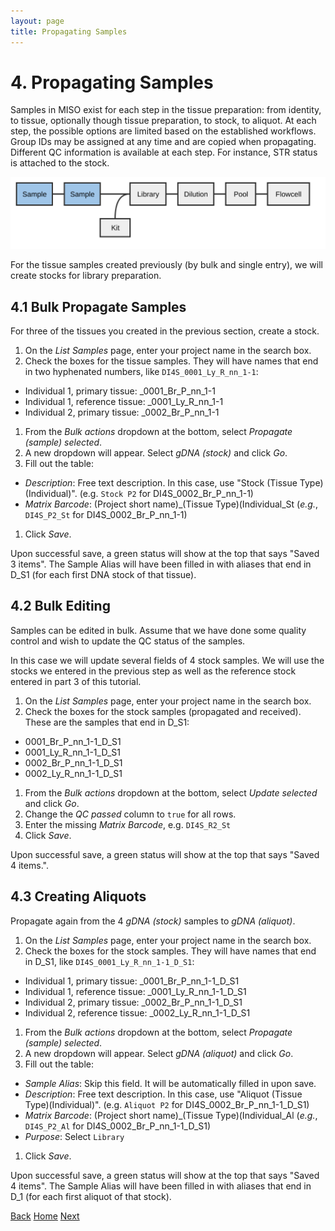 ```yaml
---
layout: page
title: Propagating Samples
---
```


# 4. Propagating Samples
Samples in MISO exist for each step in the tissue preparation: from identity,
to tissue, optionally though tissue preparation, to stock, to aliquot. At each
step, the possible options are limited based on the established workflows.
Group IDs may be assigned at any time and are copied when propagating. Different
QC information is available at each step. For instance, STR status is attached
to the stock.

<img src="pics/flow-sample2.svg"/>

For the tissue samples created previously (by bulk and single entry), we will create stocks for library preparation.

## 4.1 Bulk Propagate Samples

For three of the tissues you created in the previous section, create a stock.

1. On the _List Samples_ page, enter your project name in the search box.
1. Check the boxes for the tissue samples. They will
have names that end in two hyphenated numbers, like `DI4S_0001_Ly_R_nn_1-1`:
* Individual 1, primary tissue: \_0001\_Br\_P\_nn\_1-1
* Individual 1, reference tissue: \_0001\_Ly\_R\_nn\_1-1
* Individual 2, primary tissue: \_0002\_Br\_P\_nn\_1-1
1. From the _Bulk actions_ dropdown at the bottom, select _Propagate (sample) selected_.
1. A new dropdown will appear. Select _gDNA (stock)_ and click _Go_.
1. Fill out the table:
  * _Description_: Free text description. In this case, use "Stock (Tissue
  Type)(Individual)". (e.g. `Stock P2` for DI4S_0002_Br_P_nn_1-1)
  * _Matrix Barcode_: (Project short name)\_(Tissue Type)(Individual\_St (_e.g._,
  `DI4S_P2_St` for DI4S_0002_Br_P_nn_1-1)
1. Click _Save_.

Upon successful save, a green status will show at the top that says "Saved 3
items". The Sample Alias will have been filled in with aliases that end in D_S1
(for each first DNA stock of that tissue).

## 4.2 Bulk Editing
Samples can be edited in bulk. Assume that we have done some quality control
and wish to update the QC status of the samples.

In this case we will update several fields of 4 stock samples. We will use the
stocks we entered in the previous step as well as the reference stock entered in
part 3 of this tutorial.

1. On the _List Samples_ page, enter your project name in the search box.
1. Check the boxes for the stock samples (propagated and received). These are
the samples that end in D_S1:
* 0001_Br_P_nn_1-1_D_S1
* 0001_Ly_R_nn_1-1_D_S1
* 0002_Br_P_nn_1-1_D_S1
* 0002_Ly_R_nn_1-1_D_S1
1. From the _Bulk actions_ dropdown at the bottom, select _Update selected_ and click _Go_.
1. Change the _QC passed_ column to `true` for all rows.
1. Enter the missing _Matrix Barcode_, e.g. `DI4S_R2_St`
1. Click _Save_.

Upon successful save, a green status will show at the top that says "Saved 4
items.".

## 4.3 Creating Aliquots
Propagate again from the 4 _gDNA (stock)_ samples to _gDNA (aliquot)_.

1. On the _List Samples_ page, enter your project name in the search box.
1. Check the boxes for the stock samples. They will have names that end in D_S1,
like `DI4S_0001_Ly_R_nn_1-1_D_S1`:
* Individual 1, primary tissue: \_0001\_Br\_P\_nn\_1-1_D_S1
* Individual 1, reference tissue: \_0001\_Ly\_R\_nn\_1-1_D_S1
* Individual 2, primary tissue: \_0002\_Br\_P\_nn\_1-1_D_S1
* Individual 2, reference tissue: \_0002\_Ly\_R\_nn\_1-1_D_S1
1. From the _Bulk actions_ dropdown at the bottom, select _Propagate (sample) selected_.
1. A new dropdown will appear. Select _gDNA (aliquot)_ and click _Go_.
1. Fill out the table:
  * _Sample Alias_: Skip this field. It will be automatically filled in upon
  save.
  * _Description_: Free text description. In this case, use "Aliquot (Tissue
  Type)(Individual)". (e.g. `Aliquot P2` for DI4S_0002_Br_P_nn_1-1_D_S1)
  * _Matrix Barcode_: (Project short name)\_(Tissue Type)(Individual\_Al (_e.g._,
  `DI4S_P2_Al` for DI4S_0002_Br_P_nn_1-1_D_S1)
  * _Purpose_: Select `Library`
1. Click _Save_.

Upon successful save, a green status will show at the top that says "Saved 4
items". The Sample Alias will have been filled in with aliases that end in D_1
(for each first aliquot of that stock).


[Back](3-incoming) [Home](index) [Next](5-boxes)
